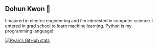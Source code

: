 ## Dohun Kwon :slightly_smiling_face:

I majored in electric engineering and i'm interested in computer science. I entered in grad school to learn machine learning. Python is my programming language!

[![Ryan's GitHub stats](https://github-readme-stats.vercel.app/api?username=Rhyankwon)](https://github.com/Rhyankwon/github-readme-stats)


